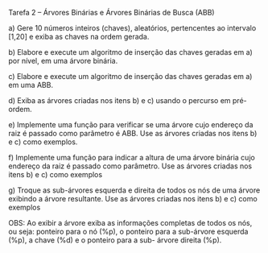 Tarefa 2 – Árvores Binárias e Árvores Binárias de Busca (ABB)

a) Gere 10 números inteiros (chaves), aleatórios, pertencentes ao intervalo [1,20] e exiba as 
chaves na ordem gerada. 

b) Elabore e execute um algoritmo de inserção das chaves geradas em a) por nível, em uma 
árvore binária. 

c) Elabore e execute um algoritmo de inserção das chaves geradas em a) em uma ABB. 

d) Exiba as árvores criadas nos itens b) e c) usando o percurso em pré-ordem. 

e) Implemente uma função para verificar se uma árvore cujo endereço da raiz é passado como 
parâmetro é ABB. Use as árvores criadas nos itens b) e c) como exemplos. 

f) Implemente uma função para indicar a altura de uma árvore binária cujo endereço da raiz é 
passado como parâmetro. Use as árvores criadas nos itens b) e c) como exemplos 

g) Troque as sub-árvores esquerda e direita de todos os nós de uma árvore exibindo a árvore 
resultante. Use as árvores criadas nos itens b) e c) como exemplos 

OBS: Ao exibir a árvore exiba as informações completas de todos os nós, ou seja: ponteiro para 
o nó (%p), o ponteiro para a sub-árvore esquerda (%p), a chave (%d) e o ponteiro para a sub-
árvore direita (%p).
